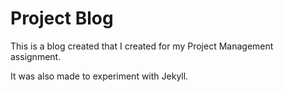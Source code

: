 Project Blog
===========

This is a blog created that I created for my Project Management assignment.

It was also made to experiment with Jekyll.